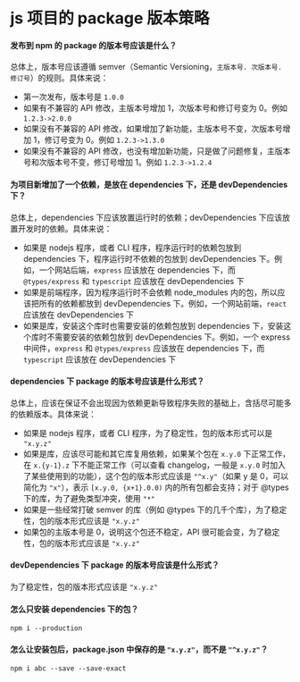 # js 项目的 package 版本策略

#### 发布到 npm 的 package 的版本号应该是什么？

总体上，版本号应该遵循 semver（Semantic Versioning，` 主版本号. 次版本号. 修订号 `）的规则。具体来说：

+ 第一次发布，版本号是 `1.0.0`
+ 如果有不兼容的 API 修改，主版本号增加 1，次版本号和修订号变为 0。例如 `1.2.3->2.0.0`
+ 如果没有不兼容的 API 修改，如果增加了新功能，主版本号不变，次版本号增加 1，修订号变为 0。例如 `1.2.3->1.3.0`
+ 如果没有不兼容的 API 修改，也没有增加新功能，只是做了问题修复，主版本号和次版本号不变，修订号增加 1。例如 `1.2.3->1.2.4`

#### 为项目新增加了一个依赖，是放在 dependencies 下，还是 devDependencies 下？

总体上，dependencies 下应该放置运行时的依赖；devDependencies 下应该放置开发时的依赖。具体来说：

+ 如果是 nodejs 程序，或者 CLI 程序，程序运行时的依赖包放到 dependencies 下，程序运行时不依赖的包放到 devDependencies 下。例如，一个网站后端，`express` 应该放在 dependencies 下，而 `@types/express` 和 `typescript` 应该放在 devDependencies 下
+ 如果是前端程序，因为程序运行时不会依赖 node_modules 内的包，所以应该把所有的依赖都放到 devDependencies 下。例如，一个网站前端，`react` 应该放在 devDependencies 下
+ 如果是库，安装这个库时也需要安装的依赖包放到 dependencies 下，安装这个库时不需要安装的依赖包放到 devDependencies 下。例如，一个 express 中间件，`express` 和 `@types/express` 应该放在 dependencies 下，而 `typescript` 应该放在 devDependencies 下

#### dependencies 下 package 的版本号应该是什么形式？

总体上，应该在保证不会出现因为依赖更新导致程序失败的基础上，含括尽可能多的依赖版本。具体来说：

+ 如果是 nodejs 程序，或者 CLI 程序，为了稳定性，包的版本形式可以是 `"x.y.z"`
+ 如果是库，应该尽可能和其它库复用依赖，如果某个包在 `x.y.0` 下正常工作，在 `x.{y-1}.z` 下不能正常工作（可以查看 changelog，一般是 `x.y.0` 时加入了某些使用到的功能），这个包的版本形式应该是 `"^x.y"`（如果 y 是 0，可以简化为 `"x"`），表示 `[x.y.0, {x+1}.0.0)` 内的所有包都会支持；对于 @types 下的库，为了避免类型冲突，使用 `"*"`
+ 如果是一些经常打破 semver 的库（例如 @types 下的几千个库），为了稳定性，包的版本形式应该是 `"x.y.z"`
+ 如果包的主版本号是 0，说明这个包还不稳定，API 很可能会变，为了稳定性，包的版本形式应该是 `"x.y.z"`

#### devDependencies 下 package 的版本号应该是什么形式？

为了稳定性，包的版本形式应该是 `"x.y.z"`

#### 怎么只安装 dependencies 下的包？

`npm i --production`

#### 怎么让安装包后，package.json 中保存的是 `"x.y.z"`，而不是 `"^x.y.z"`？

`npm i abc --save --save-exact`
